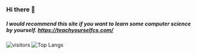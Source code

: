 ### Hi there 👋
##### I would recommend this site if you want to learn some computer science by yourself. https://teachyourselfcs.com/

![visitors](https://visitor-badge.laobi.icu/badge?page_id=wd30x/wd30x)
![Top Langs](https://github-readme-stats.vercel.app/api/top-langs/?username=wd30x&hide=perl)

<!--
**wd30x/wd30x** is a ✨ _special_ ✨ repository because its `README.md` (this file) appears on your GitHub profile.

Here are some ideas to get you started:

- 🔭 I’m currently working on ...
- 🌱 I’m currently learning ...
- 👯 I’m looking to collaborate on ...
- 🤔 I’m looking for help with ...
- 💬 Ask me about ...
- 📫 How to reach me: ...
- 😄 Pronouns: ...
- ⚡ Fun fact: ...
-->
